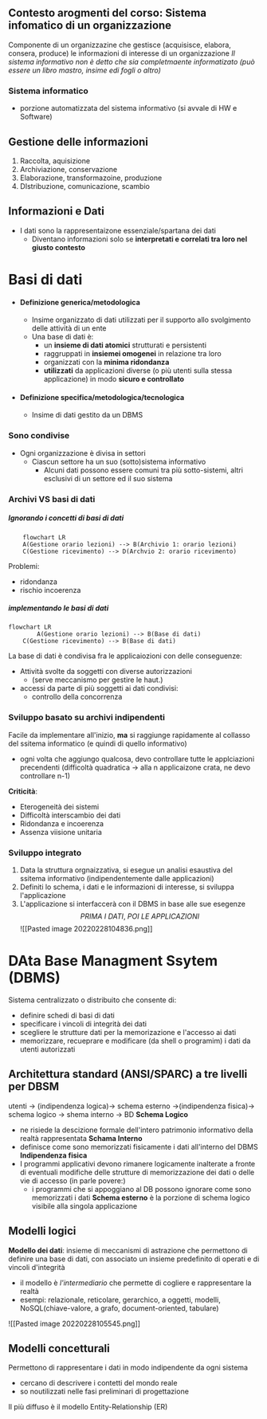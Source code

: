 ## Contesto arogmenti del corso: Sistema infomatico di un organizzazione
Componente di un organizzazine che gestisce (acquisisce, elabora, consera, produce) le informazioni di interesse di un organizzazione
*Il sistema informativo non è detto che sia completmaente informatizato (può essere un libro mastro, insime edi fogli o altro)*


### Sistema informatico
- porzione automatizzata del sistema informativo (si avvale di HW e Software)


## Gestione delle informazioni
1. Raccolta, aquisizione
2. Archiviazione, conservazione
3. Elaborazione, transformazoine, produzione
4. DIstribuzione, comunicazione, scambio


## Informazioni e Dati
- I dati sono la rappresentaizone essenziale/spartana dei dati
	- Diventano informazioni solo se **interpretati e correlati tra loro nel giusto contesto** 


# Basi di dati
- #### Definizione generica/metodologica
	- Insime organizzato di dati utilizzati per il supporto allo svolgimento delle attività di un ente 
	- Una base di dati è:
		- un **insieme di dati atomici** strutturati e persistenti
		- raggruppati in **insiemei omogenei** in relazione tra loro
		- organizzati con la **minima ridondanza** 
		- **utilizzati** da applicazioni diverse (o più utenti sulla stessa applicazione) in modo **sicuro e controllato**
- #### Definizione specifica/metodologica/tecnologica
	- Insime di dati gestito da un DBMS

 ### Sono condivise
 - Ogni organizzazione è divisa in settori 
	 - Ciascun settore ha un suo (sotto)sistema informativo
		 - Alcuni dati possono essere comuni tra più sotto-sistemi, altri esclusivi di un settore ed il suo sistema

### Archivi VS basi di dati

##### Ignorando i concetti di basi di dati
```mermaid 
	flowchart LR
	A(Gestione orario lezioni) --> B(Archivio 1: orario lezioni)
	C(Gestione ricevimento) --> D(Archvio 2: orario ricevimento)
```
Problemi:
- ridondanza
- rischio incoerenza


##### implementando le basi di dati
```mermaid
flowchart LR
		A(Gestione orario lezioni) --> B(Base di dati)
	C(Gestione ricevimento) --> B(Base di dati)
```
La base di dati è condivisa fra le applicaiozioni con delle conseguenze:
- Attività svolte da soggetti con diverse autorizzazioni
	- (serve meccanismo per gestire le haut.)
- accessi da parte di più soggetti ai dati condivisi:
	- controllo della concorrenza 

### Sviluppo basato su archivi indipendenti 
Facile da implementare all'inizio, **ma** si raggiunge rapidamente al collasso del ssitema informatico (e quindi di quello informativo)
- ogni volta che aggiungo qualcosa, devo controllare tutte le applciazioni precendenti (difficoltà quadratica -> alla n applicaizone crata, ne devo controllare n-1)

**Criticità**:
- Eterogeneità dei sistemi
- Difficoltà interscambio dei dati
- Ridondanza e incoerenza
- Assenza viisione unitaria

### Sviluppo integrato
1. Data la struttura orgnaizzativa, si esegue un analisi esaustiva del ssitema informativo (indipendentemente dalle applicazioni)
2. Definiti lo schema, i dati e le informazioni di interesse, si sviluppa l'applicazione
3. L'applicazione si interfaccerà con il DBMS in base alle sue esegenze
$$PRIMA\ I\ DATI,\ POI\ LE\ APPLICAZIONI$$
![[Pasted image 20220228104836.png]]

# DAta Base Managment Ssytem (DBMS)
Sistema centralizzato o distribuito che consente di:
- definire schedi di basi di dati
- specificare i vincoli di integrità dei dati
- scegliere le strutture dati per la memorizazione e l'accesso ai dati
- memorizzare, recueprare e modificare (da shell o programim) i dati da utenti autorizzati

## Architettura standard (ANSI/SPARC) a tre livelli per DBSM
utenti -> (indipendenza logica)-> schema esterno ->(indipendenza fisica)-> schema logico -> shema interno -> BD
**Schema Logico**
- ne risiede la descizione formale dell'intero patrimonio informativo della realtà rappresentata
**Schama Interno**
- definisce come sono memorizzati fisicamente i dati all'interno del DBMS
**Indipendenza fisica**
- I programmi applicativi devono rimanere logicamente inalterate a fronte di eventuali modifiche delle strutture di memorizzazione dei dati o delle vie di accesso (in parle povere:)
	- i programmi che si appoggiano al DB possono ignorare come sono memorizzati i dati
**Schema esterno**
è la porzione di schema logico visibile alla singola applicazione

## Modelli logici
**Modello dei dati**: insieme di meccanismi di astrazione che permettono di definire una base di dati, con associato un insieme predefinito di operati e di vincoli d'integrità
- il modello è *l'intermediario* che permette di cogliere e rappresentare la realtà
- esempi: relazionale, reticolare, gerarchico, a oggetti, modelli, NoSQL(chiave-valore, a grafo, document-oriented, tabulare)


![[Pasted image 20220228105545.png]]

## Modelli concetturali
Permettono di rappresentare i dati in modo indipendente da ogni sistema
- cercano di descrivere i contetti del mondo reale
- so noutilizzati nelle fasi preliminari di progettazione

Il più diffuso è il modello Entity-Relationship (ER)